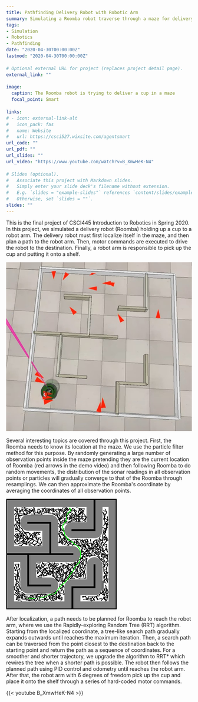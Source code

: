 ```yaml
---
title: Pathfinding Delivery Robot with Robotic Arm
summary: Simulating a Roomba robot traverse through a maze for delivery
tags:
- Simulation
- Robotics
- Pathfinding
date: "2020-04-30T00:00:00Z"
lastmod: "2020-04-30T00:00:00Z"

# Optional external URL for project (replaces project detail page).
external_link: ""

image:
  caption: The Roomba robot is trying to deliver a cup in a maze
  focal_point: Smart

links:
# - icon: external-link-alt
#   icon_pack: fas
#   name: Website
#   url: https://csci527.wixsite.com/agentsmart
url_code: ""
url_pdf: ""
url_slides: ""
url_video: "https://www.youtube.com/watch?v=B_XmwHeK-N4"

# Slides (optional).
#   Associate this project with Markdown slides.
#   Simply enter your slide deck's filename without extension.
#   E.g. `slides = "example-slides"` references `content/slides/example-slides.md`.
#   Otherwise, set `slides = ""`.
slides: ""
---
```


This is the final project of CSCI445 Introduction to Robotics in Spring 2020. In this project, we simulated a delivery robot (Roomba) holding up a cup to a robot arm. The delivery robot must first localize itself in the maze, and then plan a path to the robot arm. Then, motor commands are executed to drive the robot to the destination. Finally, a robot arm is responsible to pick up the cup and putting it onto a shelf. 

![Particle Filter](pf.jpg "Localization with Particle filter. Red arrows are particles of observation points representing possible Roomba location and the opaque Roomba is the approximated Roomba location by averaging particle coordinates. With more and more iterations, particless gradually converges to the actual location")

Several interesting topics are covered through this project. First, the Roomba needs to know its location at the maze. We use the particle filter method for this purpose. By randomly generating a large number of observation points inside the maze pretending they are the current location of Roomba (red arrows in the demo video) and then following Roomba to do random movements, the distribution of the sonar readings in all observation points or particles will gradually converge to that of the Roomba through resamplings. We can then approximate the Roomba's coordinate by averaging the coordinates of all observation points. 

![RRT Path](rrt_path.png "Planned path found by RRT")

After localization, a path needs to be planned for Roomba to reach the robot arm, where we use the Rapidly-exploring Random Tree (RRT) algorithm. Starting from the localized coordinate, a tree-like search path gradually expands outwards until reaches the maximum iteration. Then, a search path can be traversed from the point closest to the destination back to the starting point and return the path as a sequence of coordinates. For a smoother and shorter trajectory, we upgrade the algorithm to RRT* which rewires the tree when a shorter path is possible. The robot then follows the planned path using PID control and odometry until reaches the robot arm. After that, the robot arm with 6 degrees of freedom pick up the cup and place it onto the shelf through a series of hard-coded motor commands.

{{< youtube B_XmwHeK-N4 >}}